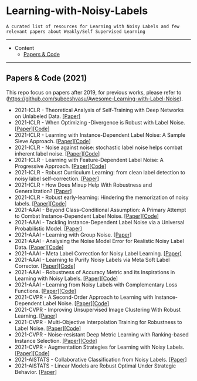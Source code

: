 # Learning-with-Noisy-Labels

    A curated list of resources for Learning with Noisy Labels and few relevant papers about Weakly/Self Supervised Learning

---

- Content
  - [Papers & Code](#papers--code)

---

## Papers & Code (2021)

This repo focus on papers after 2019, for previous works, please refer to (https://github.com/subeeshvasu/Awesome-Learning-with-Label-Noise).

* 2021-ICLR - Theoretical Analysis of Self-Training with Deep Networks on Unlabeled Data. [[Paper]](https://openreview.net/pdf?id=rC8sJ4i6kaH)
* 2021-ICLR - When Optimizing -Divergence is Robust with Label Noise. [[Paper]](https://openreview.net/pdf?id=WesiCoRVQ15)[[Code]](https://github.com/weijiaheng/Robust-f-divergence-measures) 
* 2021-ICLR - Learning with Instance-Dependent Label Noise: A Sample Sieve Approach. [[Paper]](https://openreview.net/pdf?id=2VXyy9mIyU3)[[Code]](https://github.com/haochenglouis/cores) 
* 2021-ICLR - Noise against noise: stochastic label noise helps combat inherent label noise. [[Paper]](https://openreview.net/pdf?id=80FMcTSZ6J0)[[Code]](https://github.com/chenpf1025/SLN)
* 2021-ICLR - Learning with Feature-Dependent Label Noise: A Progressive Approach. [[Paper]](https://openreview.net/pdf?id=ZPa2SyGcbwh)[[Code]](https://github.com/pxiangwu/PLC)
* 2021-ICLR - Robust Curriculum Learning: from clean label detection to noisy label self-correction. [[Paper]](https://openreview.net/pdf?id=lmTWnm3coJJ)
* 2021-ICLR - How Does Mixup Help With Robustness and Generalization? [[Paper]](https://openreview.net/pdf?id=8yKEo06dKNo)
* 2021-ICLR - Robust early-learning: Hindering the memorization of noisy labels. [[Paper]](https://openreview.net/pdf?id=Eql5b1_hTE4)[[Code]](https://github.com/xiaoboxia/CDR)
* 2021-AAAI - Beyond Class-Conditional Assumption: A Primary Attempt to Combat Instance-Dependent Label Noise. [[Paper]](https://arxiv.org/abs/2012.05458)[[Code]](https://github.com/chenpf1025/IDN)
* 2021-AAAI - Tackling Instance-Dependent Label Noise via a Universal Probabilistic Model. [[Paper]](https://niug1984.github.io/paper/wang_aaai21.pdf)
* 2021-AAAI - Learning with Group Noise. [[Paper]](https://gcatnjust.github.io/ChenGong/paper/wang_aaai21_2.pdf)
* 2021-AAAI - Analysing the Noise Model Error for Realistic Noisy Label Data. [[Paper]](https://arxiv.org/abs/2101.09763)[[Code]](https://github.com/uds-lsv/noise-estimation)
* 2021-AAAI - Meta Label Correction for Noisy Label Learning. [[Paper]](https://www.microsoft.com/en-us/research/publication/meta-label-correction-for-noisy-label-learning/)
* 2021-AAAI - Learning to Purify Noisy Labels via Meta Soft Label Corrector. [[Paper]](https://arxiv.org/abs/2008.00627)[[Code]](https://github.com/WuYichen-97/Learning-to-Purify-Noisy-Labels-via-Meta-Soft-Label-Corrector)
* 2021-AAAI - Robustness of Accuracy Metric and its Inspirations in Learning with Noisy Labels. [[Paper]](https://arxiv.org/abs/2012.04193)[[Code]](https://github.com/chenpf1025/RobustnessAccuracy)
* 2021-AAAI - Learning from Noisy Labels with Complementary Loss Functions. [[Paper]](http://palm.seu.edu.cn/zhangml/files/AAAI'21a.pdf)[[Code]](https://github.com/dengbaowang/CompLossForNoisyLabels)
* 2021-CVPR - A Second-Order Approach to Learning with Instance-Dependent Label Noise. [[Paper]](https://arxiv.org/abs/2012.11854)[[Code]](https://github.com/UCSC-REAL/CAL)
* 2021-CVPR - Improving Unsupervised Image Clustering With Robust Learning. [[Paper]](https://arxiv.org/abs/2012.11150)
* 2021-CVPR - Multi-Objective Interpolation Training for Robustness to Label Noise. [[Paper]](https://arxiv.org/abs/2012.04462)[[Code]](https://git.io/JI40X)
* 2021-CVPR - Noise-resistant Deep Metric Learning with Ranking-based Instance Selection. [[Paper]](https://arxiv.org/abs/2103.16047)[[Code]](https://github.com/alibaba-edu/Ranking-based-Instance-Selection)
* 2021-CVPR - Augmentation Strategies for Learning with Noisy Labels. [[Paper]](https://arxiv.org/abs/2103.02130)[[Code]](https://github.com/KentoNishi/Augmentation-for-LNL)
* 2021-AISTATS - Collaborative Classification from Noisy Labels. [[Paper]](http://proceedings.mlr.press/v130/maystre21a.html)
* 2021-AISTATS - Linear Models are Robust Optimal Under Strategic Behavior. [[Paper]](http://proceedings.mlr.press/v130/tang21a.html)
